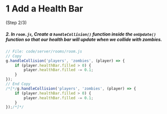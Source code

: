 # 1 Add a Health Bar
 (Step 2/3)

##### 2. In `room.js`, Create a `handleCollision()` function inside the `onUpdate()` function so that our health bar will update when we collide with zombies.

``` javascript
// File: code/server/rooms/room.js
// Copy
g.handleCollision('players', 'zombies', (player) => {
	if (player.healthBar.filled > 0) {
		player.healthBar.filled -= 0.1;
	}
});
// End Copy
/*[*/g.handleCollision('players', 'zombies', (player) => {
	if (player.healthBar.filled > 0) {
		player.healthBar.filled -= 0.1;
	}
});/*]*/
```